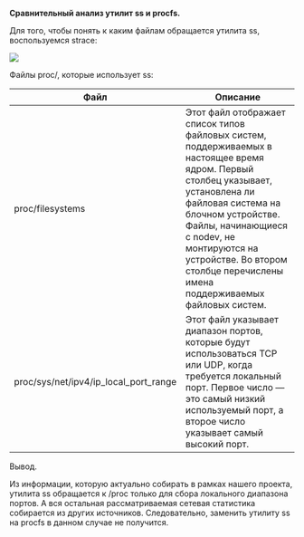 **Сравнительный анализ утилит ss и procfs.**

Для того, чтобы понять к каким файлам обращается утилита ss, воспользуемся strace:

![](RackMultipart20231225-1-ig4xnq_html_803e5c8fa94ec186.png)

Файлы proc/, которые использует ss:

| Файл | Описание |
| --- | --- |
| proc/filesystems | Этот файл отображает список типов файловых систем, поддерживаемых в настоящее время ядром. Первый столбец указывает, установлена ли файловая система на блочном устройстве. Файлы, начинающиеся с nodev, не монтируются на устройстве. Во втором столбце перечислены имена поддерживаемых файловых систем. |
| proc/sys/net/ipv4/ip\_local\_port\_range | Этот файл указывает диапазон портов, которые будут использоваться TCP или UDP, когда требуется локальный порт. Первое число — это самый низкий используемый порт, а второе число указывает самый высокий порт. |

Вывод.

Из информации, которую актуально собирать в рамках нашего проекта, утилита ss обращается к /proc только для сбора локального диапазона портов. А вся остальная рассматриваемая сетевая статистика собирается из других источников. Следовательно, заменить утилиту ss на procfs в данном случае не получится.